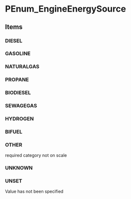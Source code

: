 # PEnum_EngineEnergySource

## Items

### DIESEL


### GASOLINE


### NATURALGAS


### PROPANE


### BIODIESEL


### SEWAGEGAS


### HYDROGEN


### BIFUEL


### OTHER
required category not on scale

### UNKNOWN


### UNSET
Value has not been specified
